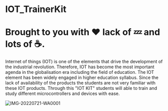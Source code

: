 # IOT_TrainerKit

 # Brought to you with ❤️ lack of 💤  and lots of ☕.


Internet of things (IOT) is one of the elements that drive the development of the industrial
revolution. Therefore, IOT has become the most important agenda in the globalisation era including
the field of education. The IOT element has been widely engaged in higher education syllabus.
Since the lack of availability of the products the students are not very familiar with these IOT
products.
Through this "IOT KIT" students will able to train and study different microcontrollers and devices with ease.



![IMG-20220721-WA0001](https://user-images.githubusercontent.com/98380527/180212691-05084d70-04f8-4e2b-be38-17c9a49c649a.jpg)
